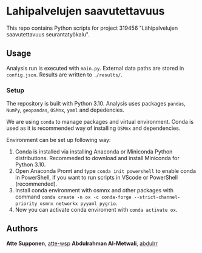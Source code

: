 # Lahipalvelujen saavutettavuus
This repo contains Python scripts for project 319456 "Lähipalvelujen saavutettavuus seurantatyökalu".

## Usage
Analysis run is executed with `main.py`. 
External data paths are stored in `config.json`.
Results are written to `./results/`.

### Setup
The repository is built with Python 3.10. Analysis uses packages `pandas`, `NumPy`, `geopandas`, `OSMnx`, `yaml` and depedencies.

We are using `conda` to manage packages and virtual environment. Conda is used as it is recommended way of installing `OSMnx` and dependencies.

Environment can be set up following way:
1. Conda is installed via installing Anaconda or Miniconda Python distributions. Recommeded to download and install Miniconda for Python 3.10. 
2. Open Anaconda Promt and type `conda init powershell` to enable conda in PowerShell, if you want to run scripts in VScode or PowerShell (recommended).
3. Install conda environment with osmnx and other packages with command `conda create -n ox -c conda-forge --strict-channel-priority osmnx networkx pyyaml pygrio`.
4. Now you can activate conda enviroment with `conda activate ox`.


## Authors

**Atte Supponen**, [atte-wsp](https://github.com/atte-wsp)
**Abdulrahman Al-Metwali**, [abdulrr](https://github.com/abrulrr)
